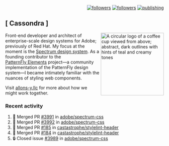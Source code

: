 <p align="right"><a rel="me" href="https://front-end.social/@castastrophe">
    <img alt="followers" title="Follow me on Mastodon" src="https://img.shields.io/mastodon/follow/109297102751309835?domain=https%3A%2F%2Ffront-end.social&label=Follow&logo=mastodon&logoColor=white&style=for-the-badge&labelColor=008080&color=006969"/></a>
  <a href="https://codepen.io/castastrophe/">
    <img alt="followers" title="Follow me on CodePen" src="https://img.shields.io/badge/23-1?color=640464&labelColor=7c007c&style=for-the-badge&logo=codepen&label=Follow"/></a>
<a href="https://castastrophe.medium.com/">
    <img alt="publishing" title="View articles on Medium" src="https://img.shields.io/badge/107-1?color=666&labelColor=444&label=subscribe&logo=medium&logoColor=white&style=for-the-badge"/></a>
</p>

## [&nbsp;Cassondra&nbsp;]

<img align="right" src="https://github-production-user-asset-6210df.s3.amazonaws.com/1840295/253016758-ba468774-1cd3-42c2-8f43-947b5eeb5edf.png" height="200" alt="A circular logo of a coffee cup viewed from above; abstract, dark outlines with hints of teal and creamy tones">

Front-end developer and architect of enterprise-scale design systems for Adobe; previously of Red Hat. My focus at the moment is the [Spectrum design system](https://github.com/adobe/spectrum-css). As a founding contributor to the [PatternFly&nbsp;Elements](https://github.com/patternfly/patternfly-elements) project&mdash;a community implementation of the PatternFly design system&mdash;I became intimately familiar with the nuances of styling web components.

Visit [allons-y.llc](http://allons-y.llc/) for more about how we might work together.

### Recent activity

<!--START_SECTION:activity-->
1. 🎉 Merged PR [#3991](https://github.com/adobe/spectrum-css/pull/3991) in [adobe/spectrum-css](https://github.com/adobe/spectrum-css)
2. 🎉 Merged PR [#3992](https://github.com/adobe/spectrum-css/pull/3992) in [adobe/spectrum-css](https://github.com/adobe/spectrum-css)
3. 🎉 Merged PR [#185](https://github.com/castastrophe/stylelint-header/pull/185) in [castastrophe/stylelint-header](https://github.com/castastrophe/stylelint-header)
4. 🎉 Merged PR [#184](https://github.com/castastrophe/stylelint-header/pull/184) in [castastrophe/stylelint-header](https://github.com/castastrophe/stylelint-header)
5. 🔒 Closed issue [#3989](https://github.com/adobe/spectrum-css/issues/3989) in [adobe/spectrum-css](https://github.com/adobe/spectrum-css)
<!--END_SECTION:activity-->
